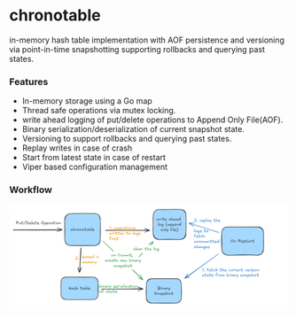 # chronotable
in-memory hash table implementation with AOF persistence and versioning via point-in-time snapshotting supporting rollbacks and querying past states.

### Features
- In-memory storage using a Go map
- Thread safe operations via mutex locking.
- write ahead logging of put/delete operations to Append Only File(AOF).
- Binary serialization/deserialization of current snapshot state.
- Versioning to support rollbacks and querying past states.
- Replay writes in case of crash
- Start from latest state in case of restart
- Viper based configuration management 

### Workflow 
![alt text](image.png)